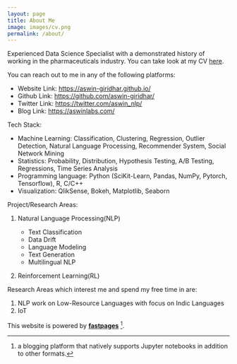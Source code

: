 ```yaml
---
layout: page
title: About Me
image: images/cv.png
permalink: /about/
---
```


Experienced Data Science Specialist with a demonstrated history of working in the pharmaceuticals industry. You can take look at my CV [here](/images/cv.pdf). 

You can reach out to me in any of the following platforms:
* Website Link: https://aswin-giridhar.github.io/
* Github Link: https://github.com/aswin-giridhar/
* Twitter Link: https://twitter.com/aswin_nlp/
* Blog Link: https://aswinlabs.com/

Tech Stack:
* Machine Learning: Classification, Clustering, Regression, Outlier Detection, Natural Language Processing, Recommender System, Social Network Mining
* Statistics: Probability, Distribution, Hypothesis Testing, A/B Testing, Regressions, Time Series Analysis
* Programming language: Python (SciKit-Learn, Pandas, NumPy, Pytorch, Tensorflow), R, C/C++
* Visualization: QlikSense, Bokeh, Matplotlib, Seaborn

Project/Research Areas:
1) Natural Language Processing(NLP)
    * Text Classification
    * Data Drift
    * Language Modeling
    * Text Generation
    * Multilingual NLP
    
2) Reinforcement Learning(RL)

Research Areas which interest me and spend my free time in are:
1) NLP work on Low-Resource Languages with focus on Indic Languages
2) IoT 

This website is powered by **[fastpages](https://github.com/fastai/fastpages)** [^1].
[^1]:a blogging platform that natively supports Jupyter notebooks in addition to other formats.
